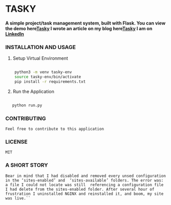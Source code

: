 # TASKY

**A simple project/task management system, built with Flask. You can view the demo here[Tasky](http://100.27.10.232:8000/) I wrote an article on my blog here[Tasky](https://open.substack.com/pub/gabrielhilarion/p/what-i-have-learned-while-creating?r=1mp4kx&utm_campaign=post&utm_medium=web) I am on [LinkedIn](https://www.linkedin.com/in/gabrielhilarion/)**


### INSTALLATION AND USAGE

1. Setup Virtual Environment

``` Bash

    python3 -m venv tasky-env
    source tasky-env/bin/activate
    pip install -r requirements.txt

```

2. Run the Application

``` Bash

   python run.py


```

### CONTRIBUTING
```Feel free to contribute to this application```

### LICENSE

```MIT```


### A SHORT STORY
```Before I began to work on this project I was playing a lot with the server. I created several configuration files, tried to create sub-domains and so on. I had the server in a bad shape. So even though Gunicorn was running, if I visited my application IP address, with the corect port  I saw a different application- one of the applications I deployed earlier. 
Bear in mind that I had disabled and removed every unsed configuration in the ‘sites-enabled’ and  ‘sites-available’ folders. The error was: a file I could not locate was still  referencing a configuration file I had delete from the sites-enabled folder. After several hour of frustration I uninstalled NGINX and reinstalled it, and boom, my site was live.``
